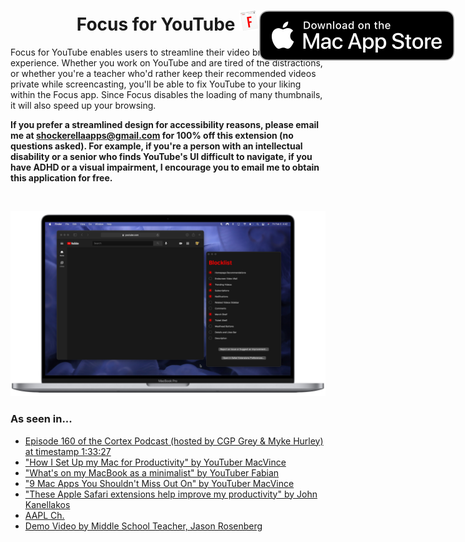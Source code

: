 <h1 align="center">
  <span align="center">
    Focus for YouTube <img src="Resources/icon.png" alt="logo" width="32" height="32">
  </span>
  <a href="https://apps.apple.com/us/app/focus-for-youtube/id1514703160?mt=12">
    <img align="right" style="position: absolute" src="Resources/MacAppStoreBadge.svg">
  </a>
</h1>
Focus for YouTube enables users to streamline their video browsing experience. Whether you work on YouTube and are tired of the distractions, or whether you're a teacher who'd rather keep their recommended videos private while screencasting, you'll be able to fix YouTube to your liking within the Focus app. Since Focus disables the loading of many thumbnails, it will also speed up your browsing.
<br>

**If you prefer a streamlined design for accessibility reasons, please email me at shockerellaapps@gmail.com for 100% off this extension (no questions asked). For example, if you're a person with an intellectual disability or a senior who finds YouTube's UI difficult to navigate, if you have ADHD or a visual impairment, I encourage you to email me to obtain this application for free.**

<br>

![Focus for YouTube Blocker and Containing App Running on a MacBookPro](Resources/DesktopPreview.png)

### As seen in...
- [Episode 160 of the Cortex Podcast (hosted by CGP Grey & Myke Hurley) at timestamp 1:33:27](https://www.relay.fm/cortex/160)
- ["How I Set Up my Mac for Productivity" by YouTuber MacVince](https://youtu.be/KxrgLtd_XJ4?t=404)
- ["What's on my MacBook as a minimalist" by YouTuber Fabian](https://youtu.be/gf0LqTG70Rk?t=87)
- ["9 Mac Apps You Shouldn't Miss Out On" by YouTuber MacVince](https://youtu.be/DO3Jk_nQarY?si=vWdhTGjbvRTfYnxJ&t=96)
- ["These Apple Safari extensions help improve my productivity" by John Kanellakos](https://www.pocket-lint.com/these-apple-safari-extensions-improve-productivity/)
- [AAPL Ch.](https://applech2.com/archives/20200829-focus-for-youtube-safari-extension.html)
- [Demo Video by Middle School Teacher, Jason Rosenberg](https://burkeschool.zendesk.com/hc/en-us/articles/31455901969044-Focus-for-YouTube-Safari)
